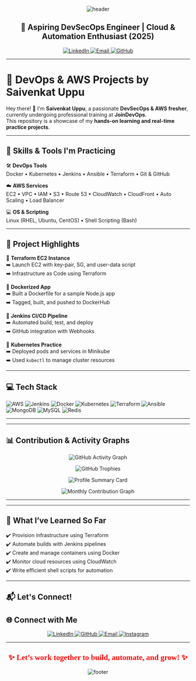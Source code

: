 <!-- Header -->
<p align="center">
  <img src="https://capsule-render.vercel.app/api?type=waving&color=FF0000&height=120&section=header&text=Hi%20👋%2C%20I'm%20Saivenkat%20Uppu!&fontSize=40&fontColor=000000" alt="header"/>
</p>

<h2 align="center">🚀 Aspiring DevSecOps Engineer | Cloud & Automation Enthusiast (2025)</h2>

<p align="center">
  <a href="https://linkedin.com/in/saivenkat-uppu" target="_blank">
    <img src="https://img.shields.io/badge/LinkedIn-%230077B5.svg?style=for-the-badge&logo=linkedin&logoColor=white" alt="LinkedIn"/>
  </a>
  <a href="mailto:saivenkatuppu10@gmail.com">
    <img src="https://img.shields.io/badge/Email-D14836.svg?style=for-the-badge&logo=gmail&logoColor=white" alt="Email"/>
  </a>
  <a href="https://github.com/saivenkatuppu" target="_blank">
    <img src="https://img.shields.io/badge/GitHub-%23121011.svg?style=for-the-badge&logo=github&logoColor=white" alt="GitHub"/>
  </a>
</p>

---

# 🌟 DevOps & AWS Projects by Saivenkat Uppu

Hey there! 👋 I'm **Saivenkat Uppu**, a passionate **DevSecOps & AWS fresher**, currently undergoing professional training at **JoinDevOps**.  
This repository is a showcase of my **hands-on learning and real-time practice projects**.

---

## 🚀 Skills & Tools I'm Practicing

🛠️ **DevOps Tools**  
Docker • Kubernetes • Jenkins • Ansible • Terraform • Git & GitHub

☁️ **AWS Services**  
EC2 • VPC • IAM • S3 • Route 53 • CloudWatch • CloudFront • Auto Scaling • Load Balancer

💻 **OS & Scripting**  
Linux (RHEL, Ubuntu, CentOS) • Shell Scripting (Bash)

---

## 📁 Project Highlights

🔹 **Terraform EC2 Instance**  
➡️ Launch EC2 with key-pair, SG, and user-data script  
➡️ Infrastructure as Code using Terraform  

🔹 **Dockerized App**  
➡️ Built a Dockerfile for a sample Node.js app  
➡️ Tagged, built, and pushed to DockerHub  

🔹 **Jenkins CI/CD Pipeline**  
➡️ Automated build, test, and deploy  
➡️ GitHub integration with Webhooks  

🔹 **Kubernetes Practice**  
➡️ Deployed pods and services in Minikube  
➡️ Used `kubectl` to manage cluster resources  

---

## 💻 Tech Stack

![AWS](https://img.shields.io/badge/AWS-%23FF9900.svg?style=for-the-badge&logo=amazon-aws&logoColor=white) 
![Jenkins](https://img.shields.io/badge/jenkins-%232C5263.svg?style=for-the-badge&logo=jenkins&logoColor=white) 
![Docker](https://img.shields.io/badge/docker-%230db7ed.svg?style=for-the-badge&logo=docker&logoColor=white) 
![Kubernetes](https://img.shields.io/badge/kubernetes-%23326ce5.svg?style=for-the-badge&logo=kubernetes&logoColor=white) 
![Terraform](https://img.shields.io/badge/terraform-%235835CC.svg?style=for-the-badge&logo=terraform&logoColor=white) 
![Ansible](https://img.shields.io/badge/ansible-%231A1918.svg?style=for-the-badge&logo=ansible&logoColor=white)  
![MongoDB](https://img.shields.io/badge/MongoDB-%234ea94b.svg?style=for-the-badge&logo=mongodb&logoColor=white) 
![MySQL](https://img.shields.io/badge/mysql-4479A1.svg?style=for-the-badge&logo=mysql&logoColor=white) 
![Redis](https://img.shields.io/badge/redis-%23DD0031.svg?style=for-the-badge&logo=redis&logoColor=white) 

---

---

## 📊 Contribution & Activity Graphs  

<p align="center">
  <!-- Contribution Graph -->
  <img src="https://github-readme-activity-graph.vercel.app/graph?username=saivenkatuppu&theme=redical&hide_border=true&area=true" alt="GitHub Activity Graph" />
</p>

<p align="center">
  <!-- GitHub Trophies -->
  <img src="https://github-profile-trophy.vercel.app/?username=saivenkatuppu&theme=radical&no-frame=true&no-bg=true&margin-w=15&margin-h=15" alt="GitHub Trophies" />
</p>

<p align="center">
  <!-- Profile Summary Card -->
  <img src="https://github-profile-summary-cards.vercel.app/api/cards/profile-details?username=saivenkatuppu&theme=radical" alt="Profile Summary Card"/>
</p>

<p align="center">
  <img src="https://github-readme-activity-graph.vercel.app/graph?username=saivenkatuppu&theme=redical&hide_border=true&area=true&custom_title=Saivenkat%20Uppu%20-%20Monthly%20Contributions&interval=month" alt="Monthly Contribution Graph"/>
</p>


---



---

## 🧠 What I’ve Learned So Far

✔️ Provision infrastructure using Terraform  
✔️ Automate builds with Jenkins pipelines  
✔️ Create and manage containers using Docker  
✔️ Monitor cloud resources using CloudWatch  
✔️ Write efficient shell scripts for automation  

---

## 📬 Let's Connect!

## 🌐 Connect with Me  

<p align="center">
  <a href="https://linkedin.com/in/saivenkat-uppu" target="_blank">
    <img src="https://img.shields.io/badge/LinkedIn-%230077B5.svg?style=for-the-badge&logo=linkedin&logoColor=white" alt="LinkedIn"/>
  </a>
  <a href="https://github.com/saivenkatuppu" target="_blank">
    <img src="https://img.shields.io/badge/GitHub-%23121011.svg?style=for-the-badge&logo=github&logoColor=white" alt="GitHub"/>
  </a>
  <a href="mailto:saivenkatuppu10@gmail.com">
    <img src="https://img.shields.io/badge/Gmail-D14836.svg?style=for-the-badge&logo=gmail&logoColor=white" alt="Email"/>
  </a>
  <a href="https://www.instagram.com/iam_the_just_creator" target="_blank">
    <img src="https://img.shields.io/badge/Instagram-%23E4405F.svg?style=for-the-badge&logo=instagram&logoColor=white" alt="Instagram"/>
  </a>
</p>

---

<!-- Footer -->
<h2 align="center" style="color:red; font-family:'Brush Script MT', cursive;">
  ✨ Let’s work together to build, automate, and grow! ✨
</h2>
<p align="center">
  <img src="https://capsule-render.vercel.app/api?section=footer&type=waving&color=FF0000&height=100" alt="footer"/>
</p>
